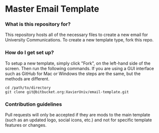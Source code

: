 # Master Email Template #

### What is this repository for? ###
This repository hosts all of the necessary files to create a new email for University Communications. To create a new template type, fork this repo.

### How do I get set up? ###

To setup a new template, simply click "Fork", on the left-hand side of the screen. Then run the following commands. If you are using a GUI interface such as GitHub for Mac or Windows the steps are the same, but the methods are different.

    cd /path/to/directory
    git clone git@bitbucket.org:XavierUniv/email-template.git

### Contribution guidelines ###

Pull requests will only be accepted if they are mods to the main template (such as an updated logo, social icons, etc.) and not for specific template features or changes.